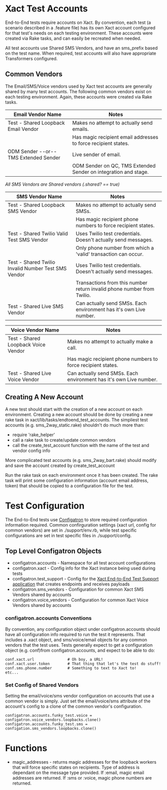 # Xact Test Accounts

End-to-End tests require accounts on Xact. By convention, each test (a scenario described in a .feature file) has its own
Xact account configured for that test's needs on each testing environment. These accounts were created via Rake tasks, and
can easily be recreated when needed.

All test accounts use Shared SMS Vendors, and have an sms_prefix based on the test name. When required, test accounts will
also have appropriate Transformers configured.

## Common Vendors

The Email/SMS/Voice vendors used by Xact test accounts are generally shared by many test accounts. The following common
vendors exist on each testing environment. Again, these accounts were created via Rake tasks.


| Email Vendor Name                             | Notes                                                             | 
|--------------------------------------------   |----------------------------------------------------------------   |
| Test - Shared Loopback Email Vendor           | Makes no attempt to actually send emails.                         |
|                                               | Has magic recipient email addresses to force recipient states.    |
| ODM Sender --or-- TMS Extended Sender         | Live sender of email.                                             |
|                                               | ODM Sender on QC, TMS Extended Sender on integration and stage.   |


*All SMS Vendors are Shared vendors (.shared? == true)*

| SMS Vendor Name                              	        | Notes                                                           	        |
|--------------------------------------------	        |---------------------------------------------------------------------------|
| Test - Shared Loopback SMS Vendor          	        | Makes no attempt to actually send SMSs.                                   |
|                                                       | Has magic recipient phone numbers to force recipient states.              |
| Test - Shared Twilio Valid Test SMS Vendor 	        | Uses Twilio test credentials. Doesn't actually send messages.             |
|                                                       | Only phone number from which a 'valid' transaction can occur.             |                                                                                                                                                      	|
| Test - Shared Twilio Invalid Number Test SMS Vendor   | Uses Twilio test credentials. Doesn't actually send messages.             |
|                                                       | Transactions from this number return invalid phone number from Twilio.    |
| Test - Shared Live SMS Vendor                         | Can actually send SMSs. Each environment has it's own Live number.        |


| Voice Vendor Name                             | Notes                                                             |
|--------------------------------------------   |-------------------------------------------------------------------|
| Test - Shared Loopback Voice Vendor           | Makes no attempt to actually make a call.                         |
|                                               | Has magic recipient phone numbers to force recipient states.      |
| Test - Shared Live Voice Vendor               | Can actually send SMSs. Each environment has it's own Live number.|

## Creating A New Account

A new test should start with the creation of a new account on each environment. Creating a new account should be done by
creating a new rake task in xact/lib/tasks/endtoend_test_accounts. The simpliest test accounts (e.g. sms_2way_static.rake)
shouldn't do much more than:

- require 'rake_helper'
- call a rake task to create/update common vendors
- call the create_test_account function with the name of the test and vendor config info

More complicated test accounts (e.g. sms_2way_bart.rake) should modify and save the account created by create_test_account

Run the rake task on each environment once it has been created. The rake task will print some configuration information (account email
address, token) that should be copied to a configuration file for the test.

# Test Configuration

The End-to-End tests use [Configatron](https://github.com/markbates/configatron) to store required configuration 
information required. Common confirguration settings (xact url, config for common vendors) are set in ./support/env.rb,
while test specific configurations are set in test specific files in ./support/config.

## Top Level Configatron Objects

- configatron.accounts - Namespace for all test account configurations
- configatron.xact - Config info for the Xact instance being used during tests
- configatron.test_support - Config for the 
    [Xact End-to-End Test Support application](http://dev-scm.office.gdi/bill.bushey/xact_dumb_webhooks) 
    that creates endpoints and receives payloads
- configatron.sms_vendors - Configuration for common Xact SMS Vendors shared by accounts
- configatron.voice_vendors - Configuration for common Xact Voice Vendors shared by accounts

### configatron.accounts Conventions

By convention, any configuration object under configatron.accounts should have all configuration info required to
run the test it represents. That includes a .xact object, and sms/voice/email objects for any common vendors that
the test uses. Tests generally expect to get a configuration object (e.g. conf)from configatron.accounts, and expect 
to be able to do:

    conf.xact.url               # Oh boy, a URL!
    conf.xact.user.token        # That thing that let's the test do stuff!
    conf.sms.phone.number       # Something to text to Xact to!
    etc...

### Set Config of Shared Vendors

Setting the email/voice/sms vendor configuration on accounts that use a common vendor is simply. 
Just set the email/voice/sms attribute of the account's config to a clone of the common vendor's configuration.


    configatron.accounts.funky_test.voice = configatron.voice_vendors.loopbacks.clone()
    configatron.accounts.funky_test.sms = configation.sms_vendors.loopbacks.clone()

# Functions

- magic_addresses - returns magic addresses for the loopback workers that will force specific states on recipients.
  Type of address is dependant on the message type provided. If :email, magic email addresses are returned. If :sms or :voice,
  magic phone numbers are returned.